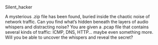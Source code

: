 Silent_hacker

A mysterious .zip file has been found, buried inside the chaotic noise of network traffic. Can you find what’s hidden beneath the layers of audio whispers and distracting noise? You are given a .pcap file that contains several kinds of traffic: ICMP, DNS, HTTP... maybe even something more. Will you be able to uncover the whispers and reveal the secret?
